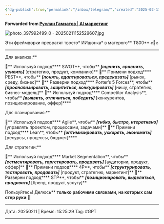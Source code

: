 ```yaml
---
{"dg-publish":true,"permalink":"/inbox/telegram/","created":"2025-02-11T15:21:09.772+03:00"}
---
```


**Forwarded from [Руслан Гамзатов | AI маркетинг](https://t.me/AIGamzatov/989)**

![photo_397992499_0 - 20250211152529607.jpg](/img/user/Backand/Telegram/photos/photo_397992499_0%20-%2020250211152529607.jpg)

Эти фреймворки превратят твоего* ИИшонка* в матерого** Т800** ✊🤖✊
****
Для анализа:**

🔹** Используй подход**** SWOT**, чтобы** ***[оценить, сравнить, усилить]*** [стратегию, продукт, компанию]**
🔹** Примени подход**** PEST**, чтобы** ***[понять, адаптироваться, предсказать]*** [рынок, среду, бизнес]**
🔹** Разверни подход**** Porter’s 5 Forces**, чтобы** ***[проанализировать, защититься, конкурировать]*** [нишу, стратегию, бизнес-модель]**
🔹** Используй подход**** Competitor Analysis**, чтобы** ***[выявить, отличиться, победить]*** [конкурентов, позиционирование, оффер]****

Для планирования:**

🔹** Используй подход**** Agile**, чтобы** ***[гибко, быстро, итеративно]*** [управлять проектом, процессами, задачами]**
🔹** Примени подход**** Lean**, чтобы** ***[оптимизировать, ускорять, экономить]*** [ресурсы, процессы, бюджет]****

Для стратегии:**

🔹** Используй подход**** Market Segmentation**, чтобы** ***[сегментировать, таргетировать, продавать]*** [аудитории, продукт, оффер]**
🔹** Примени подход**** 4P**, чтобы** ***[структурировать, тестировать, продавать]*** [продукт, стратегию, маркетинг]**
🔹** Разверни подход**** STP**, чтобы** ***[позиционировать, выделиться, продавать]*** [бренд, продукт, услугу]**

Пользуйтесь! Делюсь** **только рабочими связками, на которых сам стер руки 👾**


_______
Дата:  20250211 | Время:  15:25:29 Tag: #GPT


***

